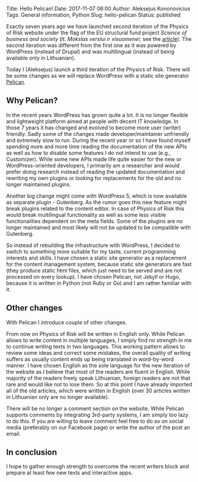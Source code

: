 Title: Hello Pelican!
Date: 2017-11-07 06:00
Author: Aleksejus Kononovicius
Tags: General information, Python
Slug: hello-pelican
Status: published

Exactly seven years ago we have launched second iteration of the Physics of Risk
website under the flag of the EU structural fund project *Science of business and society*
(lt. *Mokslas verslui ir visuomenei*; see the
[article]({filename}/articles/2010/hello-world.md)).
The second iteration was different from the first one as it was powered by
WordPress (instead of Drupal) and was multilingual (instead of being available
only in Lithuanian).

Today I (Aleksejus) launch a third iteration of the Physics of Risk. There will
be some changes as we will replace WordPress with a static site generator
[Pelican](https://docs.getpelican.com/).<!--more-->

## Why Pelican?

In the recent years WordPress has grown quite a lot. It is no longer flexible
and lightweight platform aimed at people with decent IT knowledge. In those
7 years it has changed and evolved to become more user (writer) friendly.
Sadly some of the changes made developer/maintainer unfriendly and extremely
slow to run. During the recent year or so I have found myself spending more
and more time reading the documentation of the new APIs as well as how to
disable some features I do not intend to use (e.g., Customizer). While some
new APIs made life quite easier for the new or WordPress-oriented developers,
I primarily am a researcher and would prefer doing research instead of reading
the updated documentation and rewriting my own plugins or looking for
replacements for the old and no longer maintained plugins.

Another big change might come with WordPress 5, which is now available as
separate plugin - Gutenberg. As the rumor goes this new feature might break
plugins related to the content editor. In case of Physics of Risk this would
break multilingual functionality as well as some less visible functionalities
dependent on the meta fields. Some of the plugins are no longer maintained and
most likely will not be updated to be compatible with Gutenberg.

So instead of rebuilding the infrastructure with WordPress, I decided to switch
to something more suitable for my taste, current programming interests and
skills. I have chosen a static site generator as a replacement for the content
management system, because static site generators are fast (they produce static
html files, which just need to be served and are not processed on every lookup).
I have chosen Pelican, not Jekyll or Hugo, because it is written in Python
(not Ruby or Go) and I am rather familiar with it.

## Other changes

With Pelican I introduce couple of other changes.

From now on Physics of Risk will be written in English only. While Pelican
allows to write content in multiple languages, I simply find no
strength in me to continue writing texts in two languages. This working
pattern allows to review some ideas and correct some mistakes,
the overall quality of writing suffers
as usually content ends up being translated in word-by-word manner. I have
chosen English as the sole language for the new iteration of the website
as I believe that most of the readers are fluent in English. While majority
of the readers freely speak Lithuanian, foreign readers are not that rare and
would like not to lose them. So at this point I have already imported all
of the old articles, which were written in English (over 30 articles written
in Lithuanian only are no longer available).

There will be no longer a comment section on the website. While Pelican supports
comments by integrating 3rd-party systems, I am simply too lazy to do this.
If you are willing to leave comment feel free to do so on social media (preferably
on our Facebook page) or write the author of the post an email.

## In conclusion

I hope to gather enough strength to overcome the recent writers block and prepare
at least few new texts and interactive apps.
